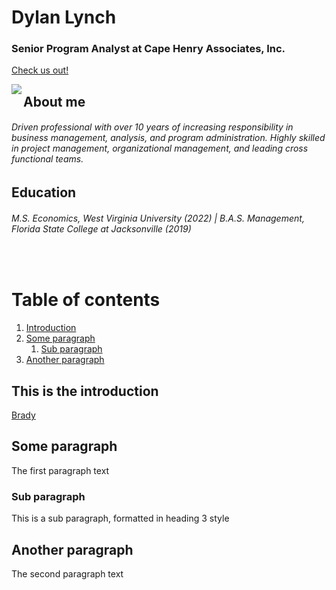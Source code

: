 # **Dylan Lynch**
### Senior Program Analyst at Cape Henry Associates, Inc. 
[Check us out!](https://cape-henry.com/)

<img align="left" src="https://github.com/dylanomics/dylanomics.github.io/raw/main/headshot.png">

## About me
###### Driven professional with over 10 years of increasing responsibility in business management, analysis, and program administration. Highly skilled in project management, organizational management, and leading cross functional teams.

## Education
###### M.S. Economics, West Virginia University (2022) | B.A.S. Management, Florida State College at Jacksonville (2019)

<br clear="left"/>

# Table of contents
1. [Introduction](#introduction)
2. [Some paragraph](#paragraph1)
    1. [Sub paragraph](#subparagraph1)
3. [Another paragraph](#paragraph2)

## This is the introduction <a name="introduction"></a>
[Brady](https://github.com/dylanomics/dylanomics.github.io/blob/main/docs/Brady_Career.Rmd)

## Some paragraph <a name="paragraph1"></a>
The first paragraph text

### Sub paragraph <a name="subparagraph1"></a>
This is a sub paragraph, formatted in heading 3 style

## Another paragraph <a name="paragraph2"></a>
The second paragraph text




     
